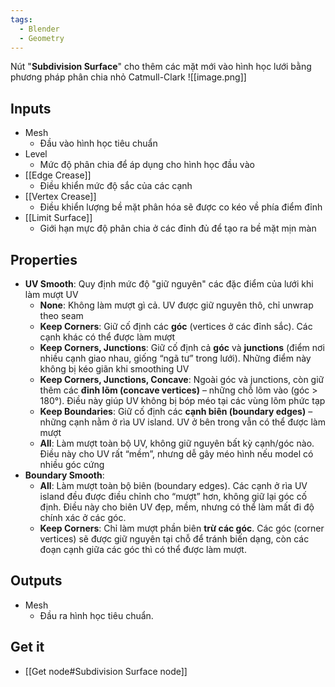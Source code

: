 ```yaml
---
tags:
  - Blender
  - Geometry
---
```

Nút "**Subdivision Surface**" cho thêm các mặt mới vào hình học lưới bằng phương pháp phân chia nhỏ Catmull-Clark
![[image.png]]

## Inputs
- Mesh
	- Đầu vào hình học tiêu chuẩn
- Level
	- Mức độ phân chia để áp dụng cho hình học đầu vào
- [[Edge Crease]]
	- Điều khiển mức độ sắc của các cạnh
- [[Vertex Crease]]
	- Điều khiển lượng bề mặt phân hóa sẽ được co kéo về phía điểm đỉnh
- [[Limit Surface]]
	- Giới hạn mực độ phân chia ở các đỉnh đủ để tạo ra bề mặt mịn màn

## Properties
- **UV Smooth**: Quy định mức độ "giữ nguyên" các đặc điểm của lưới khi làm mượt UV
	- **None**: Không làm mượt gì cả. UV được giữ nguyên thô, chỉ unwrap theo seam
	- **Keep Corners**: Giữ cố định các **góc** (vertices ở các đỉnh sắc). Các cạnh khác có thể được làm mượt
	- **Keep Corners, Junctions**: Giữ cố định cả **góc** và **junctions** (điểm nơi nhiều cạnh giao nhau, giống “ngã tư” trong lưới). Những điểm này không bị kéo giãn khi smoothing UV
	- **Keep Corners, Junctions, Concave**: Ngoài góc và junctions, còn giữ thêm các **đỉnh lõm (concave vertices)** – những chỗ lõm vào (góc > 180°). Điều này giúp UV không bị bóp méo tại các vùng lõm phức tạp
	- **Keep Boundaries**: Giữ cố định các **cạnh biên (boundary edges)** – những cạnh nằm ở rìa UV island. UV ở bên trong vẫn có thể được làm mượt
	- **All**: Làm mượt toàn bộ UV, không giữ nguyên bất kỳ cạnh/góc nào. Điều này cho UV rất “mềm”, nhưng dễ gây méo hình nếu model có nhiều góc cứng
- **Boundary Smooth**: 
	- **All**: Làm mượt toàn bộ biên (boundary edges). Các cạnh ở rìa UV island đều được điều chỉnh cho “mượt” hơn, không giữ lại góc cố định. Điều này cho biên UV đẹp, mềm, nhưng có thể làm mất đi độ chính xác ở các góc.
	- **Keep Corners**: Chỉ làm mượt phần biên **trừ các góc**. Các góc (corner vertices) sẽ được giữ nguyên tại chỗ để tránh biến dạng, còn các đoạn cạnh giữa các góc thì có thể được làm mượt.

## Outputs
- Mesh
	- Đầu ra hình học tiêu chuẩn.

## Get it
- [[Get node#Subdivision Surface node]]
